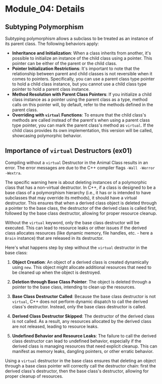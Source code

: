 # Module_04: Details

## Subtyping Polymorphism

Subtyping polymorphism allows a subclass to be treated as an instance of its parent class. The following behaviors apply:

- **Inheritance and Initialization**: When a class inherits from another, it's possible to initialize an instance of the child class using a pointer. This pointer can be either of the parent or the child class.
- **Pointer Initialization Restrictions**: It's important to note that the relationship between parent and child classes is not reversible when it comes to pointers. Specifically, you can use a parent class type pointer to hold a child class instance, but you cannot use a child class type pointer to hold a parent class instance.
- **Method Resolution with Parent Class Pointers**: If you initialize a child class instance as a pointer using the parent class as a type, method calls on this pointer will, by default, refer to the methods defined in the parent class.
- **Overriding with `virtual` Functions**: To ensure that the child class's methods are called instead of the parent's when using a parent class type pointer, you can mark the parent class's method as `virtual`. If the child class provides its own implementation, this version will be called, showcasing polymorphic behavior.


## Importance of `virtual` Destructors (ex01)
Compiling without a `virtual` Destructor in the Animal Class results in an error. The error messages are due to the C++ compiler flags `-Wall -Werror -Wextra`.

The specific warning here is about deleting instances of a polymorphic class that has a non-virtual destructor. In C++, if a class is designed to be a base class of a polymorphism hierarchy (i.e., it has or is intended to have subclasses that may override its methods), it should have a virtual destructor. This ensures that when a derived class object is deleted through a pointer to the base class, the destructor of the derived class is called first, followed by the base class destructor, allowing for proper resource cleanup.

Without the `virtual` keyword, only the base class destructor will be executed. This can lead to resource leaks or other issues if the derived class allocates resources (like dynamic memory, file handles, etc. - here a `Brain` instance) that are released in its destructor.

Here's what happens step by step without the `virtual` destructor in the base class:

1. **Object Creation**: An object of a derived class is created dynamically using `new`. This object might allocate additional resources that need to be cleaned up when the object is destroyed.

2. **Deletion through Base Class Pointer**: The object is deleted through a pointer to the base class, intending to clean up the resources.

3. **Base Class Destructor Called**: Because the base class destructor is not `virtual`, C++ does not perform dynamic dispatch to call the derived class's destructor. Instead, only the base class destructor is called.

4. **Derived Class Destructor Skipped**: The destructor of the derived class is not called. As a result, any resources allocated by the derived class are not released, leading to resource leaks.

5. **Undefined Behavior and Resource Leaks**: The failure to call the derived class destructor can lead to undefined behavior, especially if the derived class is managing resources that need explicit cleanup. This can manifest as memory leaks, dangling pointers, or other erratic behavior.

Using a `virtual` destructor in the base class ensures that deleting an object through a base class pointer will correctly call the destructor chain: first the derived class's destructor, then the base class's destructor, allowing for proper cleanup of resources.
